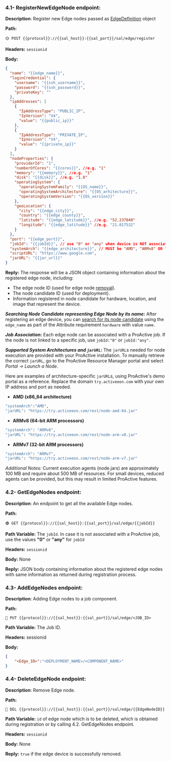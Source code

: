 ### 4.1- RegisterNewEdgeNode endpoint:

**Description**: Register new Edge nodes passed as [EdgeDefinition](https://github.com/ow2-proactive/scheduling-abstraction-layer/blob/master/sal-common/src/main/java/org/ow2/proactive/sal/model/EdgeDefinition.java) object

**Path:**

```url
🟡 POST {{protocol}}://{{sal_host}}:{{sal_port}}/sal/edge/register
```

**Headers:** `sessionid`

**Body:**

```json
{
  "name": "{{edge_name}}",
  "loginCredential": {
    "username": "{{ssh_username}}",
    "password": "{{ssh_password}}",
    "privateKey": ""
  },
  "ipAddresses": [
    {
      "IpAddressType": "PUBLIC_IP",
      "IpVersion": "V4",
      "value": "{{public_ip}}"
    },
    {
      "IpAddressType": "PRIVATE_IP",
      "IpVersion": "V4",
      "value": "{{private_ip}}"
    }
  ],
  "nodeProperties": {
    "providerId": "1",
    "numberOfCores": "{{cores}}", //e.g. "1"
    "memory": "{{memory}}", //e.g. "1"
    "disk": "{{disk}}", //e.g. "1.0"
    "operatingSystem": {
      "operatingSystemFamily": "{{OS_name}}",
      "operatingSystemArchitecture": "{{OS_arhitecture}}",
      "operatingSystemVersion": "{{OS_version}}"
    },
    "geoLocation": {
      "city": "{{edge_city}}",
      "country": "{{edge_county}}",
      "latitude": "{{edge_latitude}}", //e.g. "52.237049"
      "longitude": "{{edge_latitude}}" //e.g. "21.017532"
    }
  },
  "port": "{{edge_port}}",
  "jobId": "{{jobId}}", // use "0" or "any" when device is NOT associated with ProActive job
  "systemArch": "{{edge_architecture}}", // MUST be "AMD", "ARMv8" OR "ARMv7"
  "scriptURL": "https://www.google.com",
  "jarURL": "{{jar_url}}" 
}
```

**Reply:** The response will be a JSON object containing information about the registered edge node, including:
- The edge node ID (used for edge node [removal](https://github.com/ow2-proactive/scheduling-abstraction-layer/blob/master/endpoints/4-edge-endpoints.md#44--deleteedgenode-endpoint)).
- The node candidate ID (used for deployment).
- Information registered in node candidate for hardware, location, and image that represent the device.

***Searching Node Candidate representing Edge Node by its name:*** After registering an edge device, you can [search for its node candidate](https://github.com/ow2-proactive/scheduling-abstraction-layer/blob/master/endpoints/7-node-endpoints.md#71--findnodecandidates-endpoint) using the `edge_name` as part of the Attribute requirement `hardware` with value `name`.

***Job Association:*** Each edge node can be associated with a ProActive job. If the node is not linked to a specific job, use  `jobId:"0"` or `jobId:"any"`.

***Supported System Architectures and `jarURL`:*** The `jarURL`s needed for node execution are provided with your ProActive installation. To manually retrieve the correct `jarURL`, go to the ProActive Resource Manager portal and select *Portal -> Launch a Node*.

Here are examples of architecture-specific `jarURL`s, using ProActive's demo portal as a reference. Replace the domain `try.activeeon.com` with your own IP address and port as needed.

- **AMD (x86_64 architecture)**
```bash
"systemArch":"AMD",
"jarURL": "https://try.activeeon.com/rest/node-amd-64.jar"
```

- **ARMv8 (64-bit ARM processors)**
```bash
"systemArch": "ARMv8",
"jarURL": "https://try.activeeon.com/rest/node-arm-v8.jar"
```

- **ARMv7 (32-bit ARM processors)**
```bash
"systemArch": "ARMv7",
"jarURL": "https://try.activeeon.com/rest/node-arm-v7.jar"
```
*Additional Notes:*
Current execution agents (node.jars) are approximately 100 MB and require about 500 MB of resources.
For small devices, reduced agents can be provided, but this may result in limited ProActive features.


### 4.2- GetEdgeNodes endpoint:

**Description**: An endpoint to get all the available Edge nodes.

**Path:**

```url
🟢 GET {{protocol}}://{{sal_host}}:{{sal_port}}/sal/edge/{{jobId}}
```

**Path Variable:** The `jobId`. In case it is not associated with a ProActive job, use the values **"0"** or **"any"** for `jobId`

**Headers:** `sessionid`

**Body:** None

**Reply:** JSON body containing information about the registered edge nodes with same information as returned during registration process.

### 4.3- AddEdgeNodes endpoint:

**Description**: Adding Edge nodes to a job component.

**Path:**

```url
🔵 PUT {{protocol}}://{{sal_host}}:{{sal_port}}/sal/edge/<JOB_ID>
```

**Path Variable:** The Job ID.

**Headers:** sessionid

**Body:**

```Json
{
    "<Edge_ID>":"<DEPLOYMENT_NAME>/<COMPONENT_NAME>"
}
```

### 4.4- DeleteEdgeNode endpoint:

**Description**: Remove Edge node.

**Path:**

```url
🔴 DEL {{protocol}}://{{sal_host}}:{{sal_port}}/sal/edge/{{EdgeNodeID}}
```

**Path Variable:** `id` of edge node which is to be deleted, which is obtained during registration or by calling 4.2. GetEdgeNodes endpoint.

**Headers:** `sessionid`

**Body:** None

**Reply:** `true` if the edge device is successfully removed.

